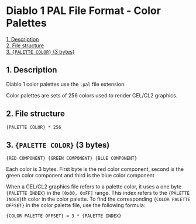 # Diablo 1 PAL File Format - Color Palettes

[1. Description](#1-description)  
[2. File structure](#2-file-structure)  
[3. `{PALETTE COLOR}` (3 bytes)](#3-palette-color-3-bytes)  

## 1. Description

Diablo 1 color palettes use the `.pal` file extension.

Color palettes are sets of 256 colors used to render CEL/CL2 graphics.

## 2. File structure

`{PALETTE COLOR} * 256`

## 3. `{PALETTE COLOR}` (3 bytes)

`{RED COMPONENT} {GREEN COMPONENT} {BLUE COMPONENT}`

Each color is 3 bytes. First byte is the red color component,
second is the green color component and third is the blue color component

When a CEL/CL2 graphics file refers to a palette color, 
it uses a one byte `{PALETTE INDEX}` in the `[0x00, 0xFF]` range.
This index refers to the `{PALETTE INDEX}`th color in the color palette.
To find the corresponding `{COLOR PALETTE OFFSET}`
in the color palette file, use the following formula:

`{COLOR PALETTE OFFSET} = 3 * {PALETTE INDEX}`
